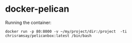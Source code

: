 # docker-pelican

Running the container:

`docker run -p 80:8000 -v ~/my/project/dir:/project  -ti chrisramsay/pelicanbox:latest /bin/bash`
